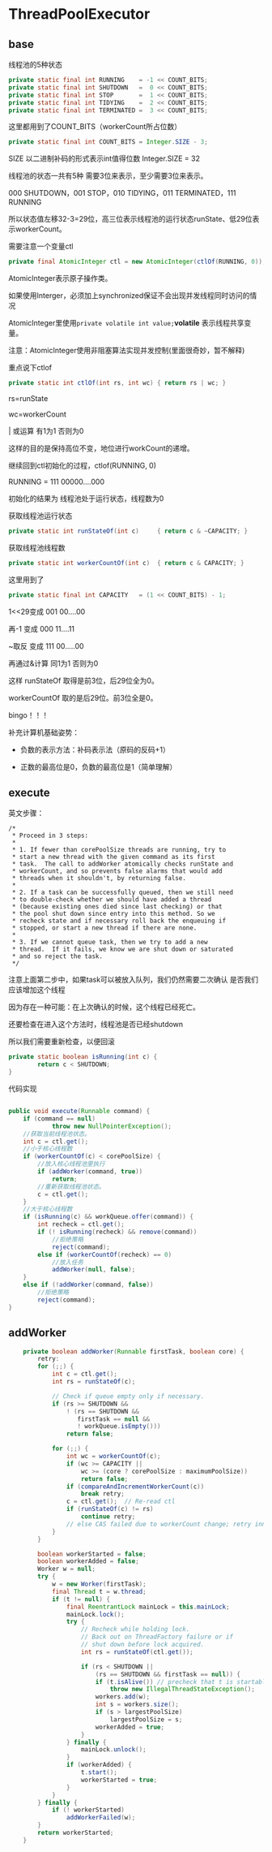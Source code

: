 # ThreadPoolExecutor

## base

线程池的5种状态

```java
private static final int RUNNING    = -1 << COUNT_BITS;
private static final int SHUTDOWN   =  0 << COUNT_BITS;
private static final int STOP       =  1 << COUNT_BITS;
private static final int TIDYING    =  2 << COUNT_BITS;
private static final int TERMINATED =  3 << COUNT_BITS;
```

这里都用到了COUNT_BITS（workerCount所占位数）

```java
private static final int COUNT_BITS = Integer.SIZE - 3;
```

SIZE 以二进制补码的形式表示int值得位数 Integer.SIZE = 32 

线程池的状态一共有5种 需要3位来表示，至少需要3位来表示。

000 SHUTDOWN，001 STOP，010 TIDYING，011 TERMINATED，111 RUNNING

所以状态值左移32-3=29位，高三位表示线程池的运行状态runState、低29位表示workerCount。

需要注意一个变量ctl

```java
private final AtomicInteger ctl = new AtomicInteger(ctlOf(RUNNING, 0));
```

AtomicInteger表示原子操作类。

如果使用Interger，必须加上synchronized保证不会出现并发线程同时访问的情况 

AtomicInteger里使用```private volatile int value;```**volatile** 表示线程共享变量。

注意：AtomicInteger使用非阻塞算法实现并发控制(里面很奇妙，暂不解释)

重点说下ctlof

```java
private static int ctlOf(int rs, int wc) { return rs | wc; }
```

rs=runState

wc=workerCount

| 或运算 有1为1 否则为0 

这样的目的是保持高位不变，地位进行workCount的递增。

继续回到ctl初始化的过程，ctlof(RUNNING, 0) 

RUNNING = 111 00000....000

初始化的结果为 线程池处于运行状态，线程数为0

获取线程池运行状态

```java
private static int runStateOf(int c)     { return c & ~CAPACITY; }
```

获取线程池线程数

```java
private static int workerCountOf(int c)  { return c & CAPACITY; }
```

这里用到了

```java
private static final int CAPACITY   = (1 << COUNT_BITS) - 1;
```

1<<29变成 001 00....00 

再-1 变成    000 11....11

~取反 变成 111 00.....00

再通过&计算 同1为1 否则为0

这样 runStateOf 取得是前3位，后29位全为0。

 workerCountOf 取的是后29位。前3位全是0。

bingo！！！

补充计算机基础姿势：

* 负数的表示方法：补码表示法（原码的反码+1）

* 正数的最高位是0，负数的最高位是1（简单理解）

## execute
英文步骤：

```wiki
/*
 * Proceed in 3 steps:
 *
 * 1. If fewer than corePoolSize threads are running, try to
 * start a new thread with the given command as its first
 * task.  The call to addWorker atomically checks runState and
 * workerCount, and so prevents false alarms that would add
 * threads when it shouldn't, by returning false.
 *
 * 2. If a task can be successfully queued, then we still need
 * to double-check whether we should have added a thread
 * (because existing ones died since last checking) or that
 * the pool shut down since entry into this method. So we
 * recheck state and if necessary roll back the enqueuing if
 * stopped, or start a new thread if there are none.
 *
 * 3. If we cannot queue task, then we try to add a new
 * thread.  If it fails, we know we are shut down or saturated
 * and so reject the task.
 */
```
注意上面第二步中，如果task可以被放入队列，我们仍然需要二次确认 是否我们应该增加这个线程

因为存在一种可能：在上次确认的时候，这个线程已经死亡。

还要检查在进入这个方法时，线程池是否已经shutdown

所以我们需要重新检查，以便回滚

```java
private static boolean isRunning(int c) {
        return c < SHUTDOWN;
}
```



代码实现

```java

public void execute(Runnable command) {
    if (command == null)
            throw new NullPointerException();
    //获取当前线程池状态。
    int c = ctl.get();
    //小于核心线程数
    if (workerCountOf(c) < corePoolSize) {
        //放入核心线程池里执行
        if (addWorker(command, true))
            return;
        //重新获取线程池状态。
        c = ctl.get();
    }
    //大于核心线程数
    if (isRunning(c) && workQueue.offer(command)) {
        int recheck = ctl.get();
        if (! isRunning(recheck) && remove(command))
            //拒绝策略
            reject(command);
        else if (workerCountOf(recheck) == 0)
            //放入任务
            addWorker(null, false);
    }
    else if (!addWorker(command, false))
        //拒绝策略
        reject(command);
}
```



## addWorker



```java
    private boolean addWorker(Runnable firstTask, boolean core) {
        retry:
        for (;;) {
            int c = ctl.get();
            int rs = runStateOf(c);

            // Check if queue empty only if necessary.
            if (rs >= SHUTDOWN &&
                ! (rs == SHUTDOWN &&
                   firstTask == null &&
                   ! workQueue.isEmpty()))
                return false;

            for (;;) {
                int wc = workerCountOf(c);
                if (wc >= CAPACITY ||
                    wc >= (core ? corePoolSize : maximumPoolSize))
                    return false;
                if (compareAndIncrementWorkerCount(c))
                    break retry;
                c = ctl.get();  // Re-read ctl
                if (runStateOf(c) != rs)
                    continue retry;
                // else CAS failed due to workerCount change; retry inner loop
            }
        }

        boolean workerStarted = false;
        boolean workerAdded = false;
        Worker w = null;
        try {
            w = new Worker(firstTask);
            final Thread t = w.thread;
            if (t != null) {
                final ReentrantLock mainLock = this.mainLock;
                mainLock.lock();
                try {
                    // Recheck while holding lock.
                    // Back out on ThreadFactory failure or if
                    // shut down before lock acquired.
                    int rs = runStateOf(ctl.get());

                    if (rs < SHUTDOWN ||
                        (rs == SHUTDOWN && firstTask == null)) {
                        if (t.isAlive()) // precheck that t is startable
                            throw new IllegalThreadStateException();
                        workers.add(w);
                        int s = workers.size();
                        if (s > largestPoolSize)
                            largestPoolSize = s;
                        workerAdded = true;
                    }
                } finally {
                    mainLock.unlock();
                }
                if (workerAdded) {
                    t.start();
                    workerStarted = true;
                }
            }
        } finally {
            if (! workerStarted)
                addWorkerFailed(w);
        }
        return workerStarted;
    }
```


